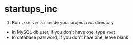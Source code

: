 # startups_inc
1. Run `./server.sh` inside your project root directory
* In MySQL db user, if you don't have one, type `root`
* In database password, if you don't have one, leave blank
